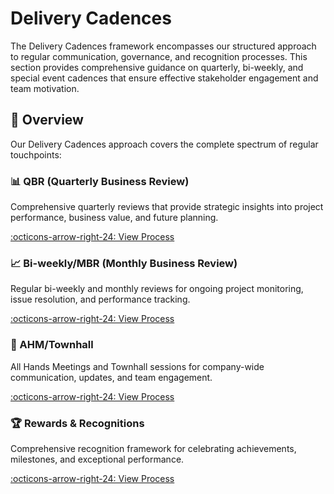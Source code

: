# Delivery Cadences

The Delivery Cadences framework encompasses our structured approach to regular communication, governance, and recognition processes. This section provides comprehensive guidance on quarterly, bi-weekly, and special event cadences that ensure effective stakeholder engagement and team motivation.

## 🎯 Overview

Our Delivery Cadences approach covers the complete spectrum of regular touchpoints:

<div class="grid" markdown>

<div class="card" markdown>

### 📊 QBR (Quarterly Business Review)
Comprehensive quarterly reviews that provide strategic insights into project performance, business value, and future planning.

[:octicons-arrow-right-24: View Process](qbr.md)

</div>

<div class="card" markdown>

### 📈 Bi-weekly/MBR (Monthly Business Review)
Regular bi-weekly and monthly reviews for ongoing project monitoring, issue resolution, and performance tracking.

[:octicons-arrow-right-24: View Process](bi-weekly-mbr.md)

</div>

<div class="card" markdown>

### 🎉 AHM/Townhall
All Hands Meetings and Townhall sessions for company-wide communication, updates, and team engagement.

[:octicons-arrow-right-24: View Process](ahm-townhall.md)

</div>

<div class="card" markdown>

### 🏆 Rewards & Recognitions
Comprehensive recognition framework for celebrating achievements, milestones, and exceptional performance.

[:octicons-arrow-right-24: View Process](rewards-recognitions.md)

</div>

</div>

